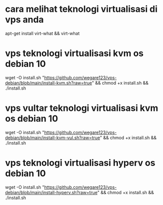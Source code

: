 # cara melihat teknologi virtualisasi di vps anda
apt-get install virt-what && virt-what

# vps teknologi virtualisasi kvm os debian 10
wget -O install.sh "https://github.com/wegare123/vps-debian/blob/main/install-kvm.sh?raw=true" && chmod +x install.sh && ./install.sh

# vps vultar teknologi virtualisasi kvm os debian 10
wget -O install.sh "https://github.com/wegare123/vps-debian/blob/main/install-kvm-vul.sh?raw=true" && chmod +x install.sh && ./install.sh

# vps teknologi virtualisasi hyperv os debian 10
wget -O install.sh "https://github.com/wegare123/vps-debian/blob/main/install-hyperv.sh?raw=true" && chmod +x install.sh && ./install.sh

